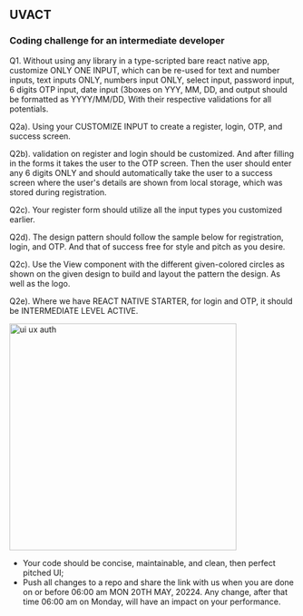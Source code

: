 ## UVACT ##
### Coding challenge for an intermediate developer ###

Q1. Without using any library in a type-scripted bare react native app, customize ONLY ONE INPUT, which can be re-used for text and number inputs, text inputs ONLY, numbers input ONLY, select input, password input, 6 digits OTP input, date input (3boxes on YYY, MM, DD, and output should be formatted as YYYY/MM/DD, With their respective validations for all potentials. 


Q2a). Using your CUSTOMIZE INPUT to create a register, login, OTP, and success screen.   

Q2b). validation on register and login should be customized. And after filling in the forms it takes the user to the OTP screen. Then the user should enter any 6 digits ONLY and should automatically take the user to a success screen where the user's details are shown from local storage, which was stored during registration. 

Q2c). Your register form should utilize all the input types you customized earlier.   

Q2d). The design pattern should follow the sample below for registration, login, and OTP. And that of success free for style and pitch as you desire.  

Q2c). Use the View component with the different given-colored circles as shown on the given design to build and layout the pattern the design. As well as the logo. 

Q2e). Where we have REACT NATIVE STARTER, for login and OTP, it should be INTERMEDIATE LEVEL ACTIVE. 


<img width="400" alt="ui ux auth" src="https://github.com/5ylvino/5ylvino.github.io/assets/61919575/40954a6a-f827-4962-81ee-1ec7cff85c3a">


- Your code should be concise, maintainable, and clean, then perfect pitched UI;  
- Push all changes to a repo and share the link with us when you are done on or before 06:00 am MON 20TH MAY, 20224. Any change, after that time 06:00 am on Monday, will have an impact on your performance.
